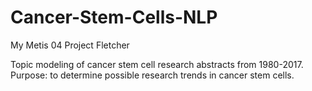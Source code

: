 # Cancer-Stem-Cells-NLP

My Metis 04 Project Fletcher

Topic modeling of cancer stem cell research abstracts from 1980-2017. 
Purpose: to determine possible research trends in cancer stem cells.

